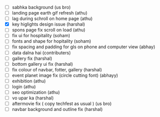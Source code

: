 - [ ] sabhka background (us bro)
- [ ] landing page earth gif refresh (athu)
- [ ] lag during schroll on home page (athu)
- [x] key higlights design issue (harshal)
- [ ] spons page fix scroll on load (athu)
- [ ] fix ui for hospitality (soham)
- [ ] fonts and shape for hopitality (soham)
- [ ] fix spacing and padding for gls on phone and computer view (abhay)
- [ ] data dalna hai (contributers)
- [ ] gallery fix (harshal)
- [ ] bottom gallery ui fix (harshal)
- [ ] fix colour of navbar, fotter, gallery (harshal)
- [ ] event planet image fix (circle cutting font) (abhayy)
- [ ] exhibition (athu)
- [ ] login (athu) 
- [ ] seo optimization (athu)
- [ ] vo upar ka (harshal)
- [ ] aftermovie fix ( copy techfest as usual ) (us bro)
- [ ] navbar background and outline fix (harshal) 
